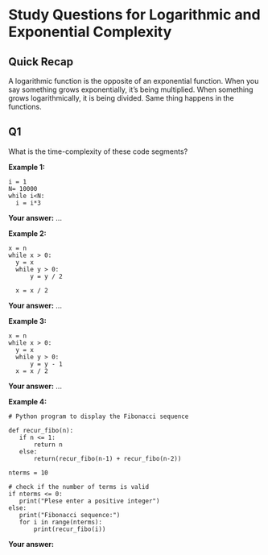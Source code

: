 # Study Questions for Logarithmic and Exponential Complexity
## Quick Recap

A logarithmic function is the opposite of an exponential function. When you say something grows exponentially, it’s being 
multiplied. When something grows logarithmically, it is being divided. Same thing happens in the functions.

## Q1
What is the time-complexity of these code segments?

__Example 1:__
```
i = 1
N= 10000
while i<N:
  i = i*3
```
__Your answer:__ ...


__Example 2:__
```
x = n 
while x > 0: 
  y = x 
  while y > 0:
      y = y / 2 
   
  x = x / 2 
```
__Your answer:__ ...


__Example 3:__

```
x = n 
while x > 0: 
  y = x 
  while y > 0:
      y = y - 1
  x = x / 2 
```
__Your answer:__ ...


__Example 4:__ 

```
# Python program to display the Fibonacci sequence

def recur_fibo(n):
   if n <= 1:
       return n
   else:
       return(recur_fibo(n-1) + recur_fibo(n-2))

nterms = 10

# check if the number of terms is valid
if nterms <= 0:
   print("Plese enter a positive integer")
else:
   print("Fibonacci sequence:")
   for i in range(nterms):
       print(recur_fibo(i))
```
__Your answer:__
